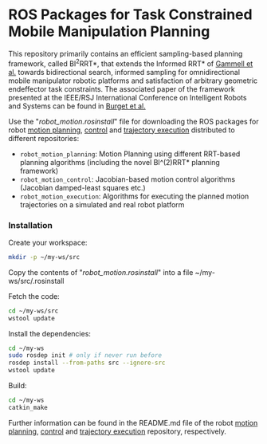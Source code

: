 # ROS Packages for Task Constrained Mobile Manipulation Planning

This repository primarily contains an efficient sampling-based planning framework, called BI<sup>2</sup>RRT\*, that extends the Informed RRT\* of [Gammell et al.] towards bidirectional search, informed sampling for omnidirectional mobile manipulator robotic platforms and satisfaction of arbitrary geometric endeffector task constraints. The associated paper of the framework presented at the IEEE/RSJ International Conference on Intelligent Robots and Systems can be found in [Burget et al.]

Use the "*robot_motion.rosinstall*" file for downloading the ROS packages for robot [motion planning], [control] and [trajectory execution] distributed to different repositories:
- `robot_motion_planning`: Motion Planning using different RRT-based planning algorithms (including the novel BI^(2)RRT* planning framework)
- `robot_motion_control`: Jacobian-based motion control algorithms (Jacobian damped-least squares etc.)
- `robot_motion_execution`: Algorithms for executing the planned motion trajectories on a simulated and real robot platform

### Installation 

Create your workspace:
```sh
mkdir -p ~/my-ws/src
```

Copy the contents of "*robot_motion.rosinstall*" into a file ~/my-ws/src/.rosinstall

Fetch the code:
```sh
cd ~/my-ws/src
wstool update
```

Install the dependencies:
```sh
cd ~/my-ws
sudo rosdep init # only if never run before
rosdep install --from-paths src --ignore-src
wstool update
```

Build:
```sh
cd ~/my-ws
catkin_make
```

Further information can be found in the README.md file of the robot [motion planning], [control] and [trajectory execution] repository, respectively.



[//]: # ( ++++++++++++++++++++++++++++++++++++++++++++++ Web Links +++++++++++++++++++++++++++++++++++++++++ )

[//]: # (These are reference links used in the body of this note and get stripped out when the markdown processor does its job. There is no need to format nicely because it shouldn't be seen. Thanks SO - http://stackoverflow.com/questions/4823468/store-comments-in-markdown-syntax)


   [Gammell et al.]: <https://arxiv.org/pdf/1404.2334v3.pdf>
   [Burget et al.]: http://www2.informatik.uni-freiburg.de/~burgetf/pub/burget16iros.pdf
   [motion planning]: https://github.com/burgetf/robot_motion_planning
   [control]: https://github.com/burgetf/robot_motion_control
   [trajectory execution]: https://github.com/burgetf/robot_motion_execution
   
